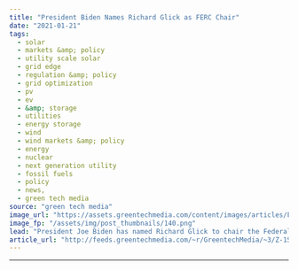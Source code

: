 ```yaml
---
title: "President Biden Names Richard Glick as FERC Chair"
date: "2021-01-21"
tags: 
  - solar
  - markets &amp; policy
  - utility scale solar
  - grid edge
  - regulation &amp; policy
  - grid optimization
  - pv
  - ev
  - &amp; storage
  - utilities
  - energy storage
  - wind
  - wind markets &amp; policy
  - energy
  - nuclear
  - next generation utility
  - fossil fuels
  - policy
  - news,
  - green tech media
source: "green tech media"
image_url: "https://assets.greentechmedia.com/content/images/articles/FERC_Glick_Chatterjee_handshake_XL.jpeg"
image_fp: "/assets/img/post_thumbnails/140.png"
lead: "President Joe Biden has named Richard Glick to chair the Federal Energy Regulatory Commission, giving leadership and agenda-setting authority to the agency’s longest-running Democratic member, a key opponent to some of FERC’s most clean-energy-unfrie ..."
article_url: "http://feeds.greentechmedia.com/~r/GreentechMedia/~3/Z-1SnKTHNj4/biden-names-richard-glick-as-ferc-chair"
---
```


---
